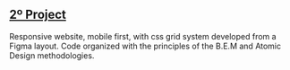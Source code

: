 [2º Project](https://diluxa.github.io/responsive-layout/)
----------

Responsive website, mobile first, with css grid system developed from a Figma layout. Code organized with the principles of the B.E.M and Atomic Design methodologies.